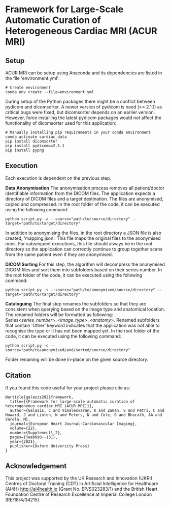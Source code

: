 # Framework for Large-Scale Automatic Curation of Heterogeneous Cardiac MRI (ACUR MRI)

## Setup
ACUR MRI can be setup using Anaconda and its dependencies are listed in the file 'environment.yml':

    # Create environment
    conda env create --file=environment.yml

During setup of the Python packages there might be a conflict between pydicom and dicomsorter. A newer version of pydicom is need (>= 2.1.1) as critical bugs were fixed, but dicomsorter depends on an earlier version. However, force installing the latest pydicom packages would not affect the functionality of dicomsorter used for this application:

    # Manually installing pip requirements in your conda environment
    conda activate cardiac_data
    pip install dicomsorter
    pip install pydicom==2.1.1
    pip install pypng


## Execution

Each execution is dependent on the previous step.

**Data Anonymisation**
The anonymisation process removes all patient/doctor identifiable information from the DICOM files. The application expects a directory of DICOM files and a target destination. The files are anonymised, copied and compressed. In the root folder of the code, it can be executed using the following command:

    python script.py -a --source="path/to/source/directory" --target="path/to/target/directory"

In addition to anonymising the files, in the root directory a JSON file is also created, 'mapping.json'. This file maps the original files to the anonymised ones. For subsequent executions, this file should always be in the root directory so the application can correctly continue to group together scans from the same patient even if they are anonymised.

**DICOM Sorting**
For this step, the algorithm will decompress the anonymised DICOM files and sort them into subfolders based on their series number. In the root folder of the code, it can be executed using the following command:
 
    python script.py -s --source="path/to/anonymised/source/directory" --target="path/to/target/directory"
    
**Cataloguing**
The final step renames the subfolders so that they are consistent when querying based on the image type and anatomical location. The renamed folders will be formatted as following: Series<*series_number*>\_<*image_type*>\_<*anatomy*>. Renamed subfolders that contain 'Other' keyword indicates that the application was not able to recognise the type or it has not been mapped yet. In the root folder of the code, it can be executed using the following command:

    python script.py -c --source="path/to/anonymised/and/sorted/source/directory"

Folder renaming will be done in-place on the given source directory.

## Citation
If you found this code useful for your project please cite as:
```
@article{galazis2021framework,
  title={{Framework for large-scale automatic curation of heterogeneous cardiac MRI (ACUR MRI)}},
  author={Galazis, C and Vimalesvaran, K and Zaman, S and Petri, C and Howard, J and Linton, N and Peters, N and Cole, G and Bharath, AA and Varela, M},
  journal={European Heart Journal-Cardiovascular Imaging},
  volume={22},
  number={Supplement\_2},
  pages={jeab090--131},
  year={2021},
  publisher={Oxford University Press}
}
```
	
## Acknowledgement
This project was supported by the UK Research and Innovation (UKRI) Centres of Doctoral Training (CDT) in Artificial Intelligence for Healthcare (AI4H) http://ai4health.io (Grant No. EP/S023283/1) and the British Heart Foundation Centre of Research
Excellence at Imperial College London (RE/18/4/34215).
